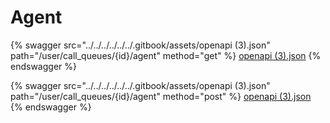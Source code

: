 # Agent

{% swagger src="../../../../../../.gitbook/assets/openapi (3).json" path="/user/call_queues/{id}/agent" method="get" %}
[openapi (3).json](<../../../../../../.gitbook/assets/openapi (3).json>)
{% endswagger %}

{% swagger src="../../../../../../.gitbook/assets/openapi (3).json" path="/user/call_queues/{id}/agent" method="post" %}
[openapi (3).json](<../../../../../../.gitbook/assets/openapi (3).json>)
{% endswagger %}
